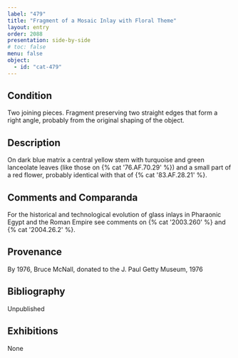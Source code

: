 ```yaml
---
label: "479"
title: "Fragment of a Mosaic Inlay with Floral Theme"
layout: entry
order: 2088
presentation: side-by-side
# toc: false
menu: false
object:
  - id: "cat-479"
---
```


## Condition

Two joining pieces. Fragment preserving two straight edges that form a right angle, probably from the original shaping of the object.

## Description

On dark blue matrix a central yellow stem with turquoise and green lanceolate leaves (like those on {% cat '76.AF.70.29' %}) and a small part of a red flower, probably identical with that of {% cat '83.AF.28.21' %}.

## Comments and Comparanda

For the historical and technological evolution of glass inlays in Pharaonic Egypt and the Roman Empire see comments on {% cat '2003.260' %} and {% cat '2004.26.2' %}.

## Provenance

By 1976, Bruce McNall, donated to the J. Paul Getty Museum, 1976

## Bibliography

Unpublished

## Exhibitions

None